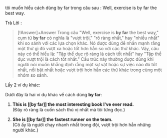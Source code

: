 tôi muốn hiểu cách dùng by far trong câu sau : Well, exercise is by far the best way.

Trả Lời :


> [!Answer]+Answer
> Trong câu "Well, exercise is **by far** the best way," cụm từ **by far** có nghĩa là "vượt trội," "rõ ràng nhất," hay "nhiều nhất" khi so sánh với các lựa chọn khác. Nó được dùng để nhấn mạnh rằng một thứ gì đó vượt xa hoặc tốt hơn hẳn so với các thứ khác.
> Vậy, câu này có thể hiểu là: "Tập thể dục rõ ràng là cách tốt nhất" hay "Tập thể dục vượt trội là cách tốt nhất."
> Cấu trúc này thường được dùng khi người nói muốn khẳng định rằng một sự vật hoặc sự việc nào đó tốt nhất, nổi bật nhất hoặc vượt trội hơn hẳn các thứ khác trong cùng một nhóm so sánh.


Lấy 2 ví dụ khác:

Dưới đây là hai ví dụ khác về cách dùng **by far**:

1. **This is [[by far]] the most interesting book I've ever read.**  
   (Đây rõ ràng là cuốn sách thú vị nhất mà tôi từng đọc.)

2. **She is [[by far]] the fastest runner on the team.**  
   (Cô ấy là người chạy nhanh nhất trong đội, vượt trội hơn hẳn những người khác.)